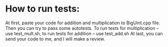 # How to run tests:

At first, paste your code for addition and multiplication to BigUint.cpp file.
Then you can try to pass some autotests. To run tests for multiplication – use test_mult.sh, to run tests for addition – use test_add.sh
At last, you can send your code to me, and I will make a review.
